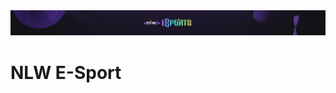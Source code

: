 <img src="https://raw.githubusercontent.com/ManuelaAlecio/nlw/master/assets/banner.png">

<h1>NLW E-Sport</h1>
